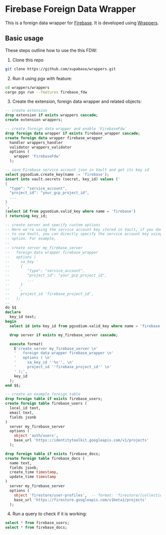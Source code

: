 # Firebase Foreign Data Wrapper

This is a foreign data wrapper for [Firebase](https://firebase.google.com/). It is developed using [Wrappers](https://github.com/supabase/wrappers).


## Basic usage

These steps outline how to use the this FDW:

1. Clone this repo

```bash
git clone https://github.com/supabase/wrappers.git
```

2. Run it using pgx with feature:

```bash
cd wrappers/wrappers
cargo pgx run --features firebase_fdw
```

3. Create the extension, foreign data wrapper and related objects:

```sql
-- create extension
drop extension if exists wrappers cascade;
create extension wrappers;

-- create foreign data wrapper and enable 'FirebaseFdw'
drop foreign data wrapper if exists firebase_wrapper cascade;
create foreign data wrapper firebase_wrapper
  handler wrappers_handler
  validator wrappers_validator
  options (
    wrapper 'FirebaseFdw'
  );

-- save Firebase service account json in Vault and get its key id
select pgsodium.create_key(name := 'firebase');
insert into vault.secrets (secret, key_id) values ('
{
  "type": "service_account",
  "project_id": "your_gcp_project_id",
  ...
}
',
(select id from pgsodium.valid_key where name = 'firebase')
) returning key_id;

-- create server and specify custom options
-- Here we're using the service account key stored in Vault, if you don't want
-- to use Vault, you can directly specify the service account key using `sa_key`
-- option. For example,
--
-- create server my_firebase_server
--   foreign data wrapper firebase_wrapper
--   options (
--     sa_key '
--     {
--        "type": "service_account",
--        "project_id": "your_gcp_project_id",
--        ...
--     }
--    ',
--     project_id 'firebase_project_id',
--   );
--
do $$
declare
  key_id text;
begin
  select id into key_id from pgsodium.valid_key where name = 'firebase' limit 1;

  drop server if exists my_firebase_server cascade;

  execute format(
    E'create server my_firebase_server \n'
    '   foreign data wrapper firebase_wrapper \n'
    '   options ( \n'
    '     sa_key_id ''%s'', \n'
    '     project_id ''firebase_project_id'' \n'
    ' );',
    key_id
  );
end $$;

-- create an example foreign table
drop foreign table if exists firebase_users;
create foreign table firebase_users (
  local_id text,
  email text,
  fields jsonb
)
  server my_firebase_server
  options (
    object 'auth/users',
    base_url 'https://identitytoolkit.googleapis.com/v1/projects'
  );

drop foreign table if exists firebase_docs;
create foreign table firebase_docs (
  name text,
  fields jsonb,
  create_time timestamp,
  update_time timestamp
)
  server my_firebase_server
  options (
    object 'firestore/user-profiles',  -- format: 'firestore/[collection_id]'
    base_url 'https://firestore.googleapis.com/v1beta1/projects'
  );
```

4. Run a query to check if it is working:

```sql
select * from firebase_users;
select * from firebase_docs;
```


